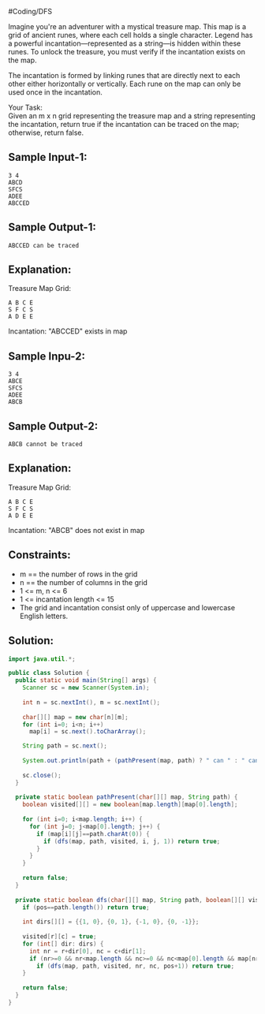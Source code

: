 #Coding/DFS

Imagine you're an adventurer with a mystical treasure map. This map is a grid of ancient runes, where each cell holds a single character. Legend has a powerful incantation—represented as a string—is hidden within these runes. To unlock the treasure, you must verify if the incantation exists on the map.

The incantation is formed by linking runes that are directly next to each other either horizontally or vertically. Each rune on the map can only be used once in the incantation.

Your Task:  
Given an m x n grid representing the treasure map and a string representing the incantation, return true if the incantation can be traced on the map; otherwise, return false.


Sample Input-1:
----------
```
3 4
ABCD
SFCS
ADEE
ABCCED
```

Sample Output-1:
----------
```
ABCCED can be traced
```

Explanation:
----------
Treasure Map Grid:  
```
A B C E
S F C S
A D E E
```
Incantation: "ABCCED" exists in map

Sample Inpu-2:
----------
```
3 4
ABCE
SFCS
ADEE
ABCB
```

Sample Output-2:
----------
```
ABCB cannot be traced
```

Explanation:
----------
Treasure Map Grid:  
```
A B C E
S F C S
A D E E
```
Incantation: "ABCB" does not exist in map


Constraints:
----------
- m == the number of rows in the grid  
- n == the number of columns in the grid  
- 1 <= m, n <= 6  
- 1 <= incantation length <= 15  
- The grid and incantation consist only of uppercase and lowercase English letters.

## Solution:

```java
import java.util.*;

public class Solution {
  public static void main(String[] args) {
    Scanner sc = new Scanner(System.in);
    
    int n = sc.nextInt(), m = sc.nextInt();
    
    char[][] map = new char[n][m];
    for (int i=0; i<n; i++)
      map[i] = sc.next().toCharArray();

    String path = sc.next();
    
    System.out.println(path + (pathPresent(map, path) ? " can " : " cannot ") + "be traced");
    
    sc.close();
  }
  
  private static boolean pathPresent(char[][] map, String path) {
    boolean visited[][] = new boolean[map.length][map[0].length];
    
    for (int i=0; i<map.length; i++) {
      for (int j=0; j<map[0].length; j++) {
        if (map[i][j]==path.charAt(0)) {
          if (dfs(map, path, visited, i, j, 1)) return true;
        }
      }
    }
    
    return false;
  }
  
  private static boolean dfs(char[][] map, String path, boolean[][] visited, int r, int c, int pos) {
    if (pos==path.length()) return true;
    
    int dirs[][] = {{1, 0}, {0, 1}, {-1, 0}, {0, -1}};
    
    visited[r][c] = true;
    for (int[] dir: dirs) {
      int nr = r+dir[0], nc = c+dir[1];
      if (nr>=0 && nr<map.length && nc>=0 && nc<map[0].length && map[nr][nc]==path.charAt(pos))
        if (dfs(map, path, visited, nr, nc, pos+1)) return true;
    }
    
    return false;
  }
}
```